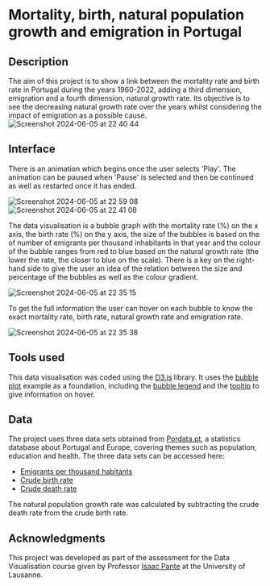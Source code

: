 # Mortality, birth, natural population growth and emigration in Portugal

## Description
The aim of this project is to show a link between the mortality rate and birth rate in Portugal during the years 1960-2022, adding a third dimension, emigration and a fourth dimension, natural growth rate. Its objective is to see the decreasing natural growth rate over the years whilst considering the impact of emigration as a possible cause.
![Screenshot 2024-06-05 at 22 40 44](https://github.com/mfpa231/mortality_birth_pt/assets/107937846/b16d6b85-c9ff-469b-907c-79322a8e11c9)

## Interface
There is an animation which begins once the user selects 'Play'. The animation can be paused when 'Pause' is selected and then be continued as well as restarted once it has ended.

![Screenshot 2024-06-05 at 22 59 08](https://github.com/mfpa231/mortality_birth_pt/assets/107937846/673da4ad-e76c-4e10-a109-2f61f2cf51c9)
![Screenshot 2024-06-05 at 22 41 08](https://github.com/mfpa231/mortality_birth_pt/assets/107937846/8b483206-4682-4a07-84a7-70a662a68475)

The data visualisation is a bubble graph with the mortality rate (%) on the x axis, the birth rate (%) on the y axis, the size of the bubbles is based on the of number of emigrants per thousand inhabitants in that year and the colour of the bubble ranges from red to blue based on the natural growth rate (the lower the rate, the closer to blue on the scale). 
There is a key on the right-hand side to give the user an idea of the relation between the size and percentage of the bubbles as well as the colour gradient.

![Screenshot 2024-06-05 at 22 35 15](https://github.com/mfpa231/mortality_birth_pt/assets/107937846/65b2a4ee-a007-4019-b0c1-f6746971ce9b)

To get the full information the user can hover on each bubble to know the exact mortality rate, birth rate, natural growth rate and emigration rate. 

![Screenshot 2024-06-05 at 22 35 38](https://github.com/mfpa231/mortality_birth_pt/assets/107937846/ab53ee6d-510d-4b44-b660-6217b86c0324)

## Tools used
This data visualisation was coded using the [D3.js](https://d3js.org) library. 
It uses the [bubble plot](https://d3-graph-gallery.com/bubble.html) example as a foundation, including the [bubble legend](https://d3-graph-gallery.com/graph/bubble_legend.html) and the [tooltip](https://d3-graph-gallery.com/graph/bubble_template.html) to give information on hover.

## Data
The project uses three data sets obtained from [Pordata.pt](https://www.pordata.pt), a statistics database about Portugal and Europe, covering themes such as population, education and health. The three data sets can be accessed here:

- [Emigrants per thousand habitants](https://www.pordata.pt/en/portugal/emigrants+per+thousand+inhabitants-832)
- [Crude birth rate](https://www.pordata.pt/en/portugal/crude+birth+rate-527)
- [Crude death rate](https://www.pordata.pt/en/portugal/crude+death+rate+and+infant+mortality+rate-528)

The natural population growth rate was calculated by subtracting the crude death rate from the crude birth rate.

## Acknowledgments
This project was developed as part of the assessment for the Data Visualisation course given by Professor [Isaac Pante](https://isaacpante.net) at the University of Lausanne. 
